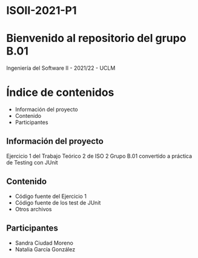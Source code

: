 # ISOII-2021-P1

# Bienvenido al repositorio del grupo B.01
Ingeniería del Software II - 2021/22 - UCLM

# Índice de contenidos
- Información del proyecto
-  Contenido
- Participantes

## Información del proyecto
Ejercicio 1 del Trabajo Teórico 2 de ISO 2 Grupo B.01 convertido a práctica de Testing con JUnit

## Contenido
- Código fuente del Ejercicio 1
- Código fuente de los test de JUnit
-  Otros archivos

## Participantes
- Sandra Ciudad Moreno
- Natalia García González

